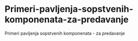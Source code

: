 # Primeri-pavljenja-sopstvenih-komponenata-za-predavanje
Primeri pavljenja sopstvenih komponenata - za predavanje
